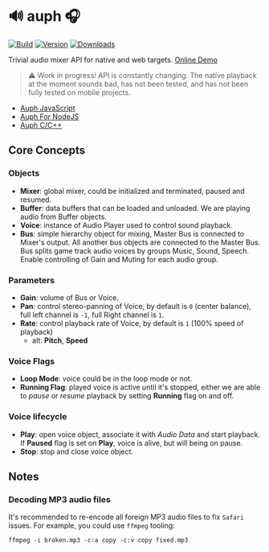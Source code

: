 # 🔊 auph 🎧

[![Build](https://github.com/eliasku/auph/actions/workflows/build.yml/badge.svg)](https://github.com/eliasku/auph/actions/workflows/build.yml)
[![Version](https://img.shields.io/npm/v/auph)](https://www.npmjs.com/package/auph)
[![Downloads](https://img.shields.io/npm/dw/auph)](https://www.npmjs.com/package/auph)

Trivial audio mixer API for native and web targets. [Online Demo](https://eliasku.github.io/auph/)

> ⚠️ Work in progress!
> API is constantly changing.
> The native playback at the moment sounds bad, has not been tested, and has not been fully tested on mobile projects.

- [Auph JavaScript](./web/README.md)
- [Auph For NodeJS](./nodejs/README.md)
- [Auph C/C++](./NATIVE.md)

## Core Concepts

### Objects

- **Mixer**: global mixer, could be initialized and terminated, paused and resumed.
- **Buffer**: data buffers that can be loaded and unloaded. We are playing audio from Buffer objects.
- **Voice**: instance of Audio Player used to control sound playback.
- **Bus**: simple hierarchy object for mixing, Master Bus is connected to Mixer's output. All another bus objects are connected to the Master Bus. Bus splits game track audio voices by groups Music, Sound, Speech. Enable controlling of Gain and Muting for each audio group.

### Parameters

- **Gain**: volume of Bus or Voice.
- **Pan**: control stereo-panning of Voice, by default is `0` (center balance), full left channel is `-1`, full Right channel is `1`.
- **Rate**: control playback rate of Voice, by default is `1` (100% speed of playback)
  - alt: **Pitch**, **Speed**

### Voice Flags

- **Loop Mode**: voice could be in the loop mode or not.
- **Running Flag**: played voice is active until it's stopped, either we are able to *pause* or *resume* playback by setting **Running** flag on and off.

### Voice lifecycle

- **Play**: open voice object, associate it with *Audio Data* and start playback. If **Paused** flag is set on **Play**, voice is alive, but will being on pause.
- **Stop**: stop and close voice object.

## Notes

### Decoding MP3 audio files

It's recommended to re-encode all foreign MP3 audio files to fix `Safari` issues. For example, you could use `ffmpeg` tooling:

```shell
ffmpeg -i broken.mp3 -c:a copy -c:v copy fixed.mp3
```